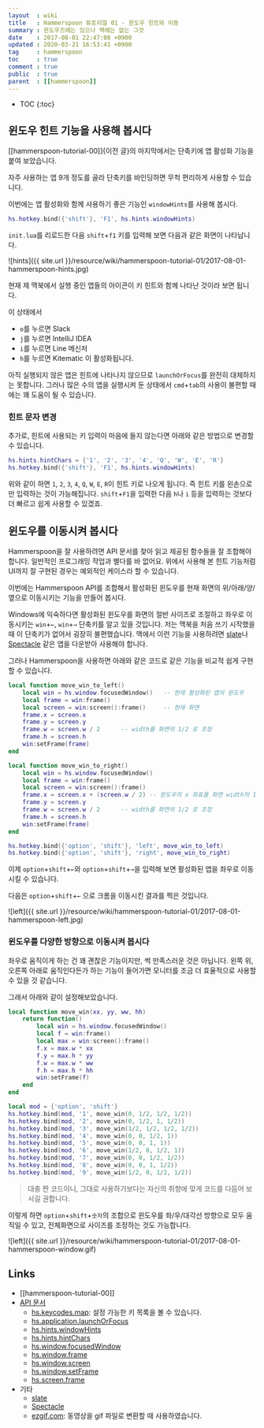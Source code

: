 ```yaml
---
layout  : wiki
title   : Hammerspoon 튜토리얼 01 - 윈도우 힌트와 이동
summary : 윈도우즈에는 있으나 맥에는 없는 그것
date    : 2017-08-01 22:47:08 +0900
updated : 2020-03-21 16:53:41 +0900
tag     : hammerspoon
toc     : true
comment : true
public  : true
parent  : [[hammerspoon]]
---
```

* TOC
{:toc}

## 윈도우 힌트 기능을 사용해 봅시다

[[hammerspoon-tutorial-00]]{이전 글}의 마지막에서는 단축키에 앱 활성화 기능을 붙여 보았습니다.  

자주 사용하는 앱 9개 정도를 골라 단축키를 바인딩하면 무척 편리하게 사용할 수 있습니다.

이번에는 앱 활성화와 함께 사용하기 좋은 기능인 `windowHints`를 사용해 봅시다.

```lua
hs.hotkey.bind({'shift'}, 'F1', hs.hints.windowHints)
```

`init.lua`를 리로드한 다음 `shift`+`f1` 키를 입력해 보면 다음과 같은 화면이 나타납니다.

![hints]({{ site.url }}/resource/wiki/hammerspoon-tutorial-01/2017-08-01-hammerspoon-hints.jpg)

현재 제 맥북에서 실행 중인 앱들의 아이콘이 키 힌트와 함께 나타난 것이라 보면 됩니다.

이 상태에서
* `o`를 누르면 Slack
* `j`를 누르면 IntelliJ IDEA
* `i`를 누르면 Line 메신저
* `h`를 누르면 Kitematic
이 활성화됩니다.

아직 실행되지 않은 앱은 힌트에 나타나지 않으므로 `launchOrFocus`를 완전히 대체하지는 못합니다. 그러나 많은 수의 앱을 실행시켜 둔 상태에서 `cmd`+`tab`의 사용이 불편할 때에는 꽤 도움이 될 수 있습니다.

### 힌트 문자 변경

추가로, 힌트에 사용되는 키 입력이 마음에 들지 않는다면 아래와 같은 방법으로 변경할 수 있습니다.

```lua
hs.hints.hintChars = {'1', '2', '3', '4', 'Q', 'W', 'E', 'R'}
hs.hotkey.bind({'shift'}, 'F1', hs.hints.windowHints)
```

위와 같이 하면 `1`, `2`, `3`, `4`, `Q`, `W`, `E`, `R`이 힌트 키로 나오게 됩니다. 즉 힌트 키를 왼손으로만 입력하는 것이 가능해집니다. `shift`+`F1`을 입력한 다음 `h`나 `i` 등을 입력하는 것보다 더 빠르고 쉽게 사용할 수 있겠죠.

## 윈도우를 이동시켜 봅시다

Hammerspoon을 잘 사용하려면 API 문서를 찾아 읽고 제공된 함수들을 잘 조합해야 합니다. 일반적인 프로그래밍 작업과 별다를 바 없어요. 위에서 사용해 본 힌트 기능처럼 UI까지 잘 구현된 경우는 예외적인 케이스라 할 수 있습니다.

이번에는 Hammerspoon API를 조합해서 활성화된 윈도우를 현재 화면의 위/아래/양/옆으로 이동시키는 기능을 만들어 봅시다.

Windows에 익숙하다면 활성화된 윈도우를 화면의 절반 사이즈로 조절하고 좌우로 이동시키는 `win`+`←`, `win`+`→` 단축키를 알고 있을 것입니다. 저는 맥북을 처음 쓰기 시작했을 때 이 단축키가 없어서 굉장히 불편했습니다. 맥에서 이런 기능을 사용하려면 [slate](https://github.com/jigish/slate)나 [Spectacle](https://www.spectacleapp.com/) 같은 앱을 다운받아 사용해야 합니다.

그러나 Hammerspoon을 사용하면 아래와 같은 코드로 같은 기능을 비교적 쉽게 구현할 수 있습니다.

```lua
local function move_win_to_left()
    local win = hs.window.focusedWindow()   -- 현재 활성화된 앱의 윈도우
    local frame = win:frame()
    local screen = win:screen():frame()     -- 현재 화면
    frame.x = screen.x
    frame.y = screen.y
    frame.w = screen.w / 2      -- width를 화면의 1/2 로 조정
    frame.h = screen.h
    win:setFrame(frame)
end

local function move_win_to_right()
    local win = hs.window.focusedWindow()
    local frame = win:frame()
    local screen = win:screen():frame()
    frame.x = screen.x + (screen.w / 2) -- 윈도우의 x 좌표를 화면 width의 1/2 로 조정
    frame.y = screen.y
    frame.w = screen.w / 2      -- width를 화면의 1/2 로 조정
    frame.h = screen.h
    win:setFrame(frame)
end

hs.hotkey.bind({'option', 'shift'}, 'left', move_win_to_left)
hs.hotkey.bind({'option', 'shift'}, 'right', move_win_to_right)
```

이제 `option`+`shift`+`←`와 `option`+`shift`+`→`을 입력해 보면 활성화된 앱을 좌우로 이동시킬 수 있습니다.

다음은 `option`+`shift`+`←` 으로 크롬을 이동시킨 결과를 찍은 것입니다.

![left]({{ site.url }}/resource/wiki/hammerspoon-tutorial-01/2017-08-01-hammerspoon-left.jpg)

### 윈도우를 다양한 방향으로 이동시켜 봅시다

좌우로 움직이게 하는 건 꽤 괜찮은 기능이지만, 썩 만족스러운 것은 아닙니다. 왼쪽 위, 오른쪽 아래로 움직인다든가 하는 기능이 들어가면 모니터를 조금 더 효율적으로 사용할 수 있을 것 같습니다.

그래서 아래와 같이 설정해보았습니다.

```lua
local function move_win(xx, yy, ww, hh)
    return function()
        local win = hs.window.focusedWindow()
        local f = win:frame()
        local max = win:screen():frame()
        f.x = max.w * xx
        f.y = max.h * yy
        f.w = max.w * ww
        f.h = max.h * hh
        win:setFrame(f)
    end
end

local mod = {'option', 'shift'}
hs.hotkey.bind(mod, '1', move_win(0, 1/2, 1/2, 1/2))
hs.hotkey.bind(mod, '2', move_win(0, 1/2, 1, 1/2))
hs.hotkey.bind(mod, '3', move_win(1/2, 1/2, 1/2, 1/2))
hs.hotkey.bind(mod, '4', move_win(0, 0, 1/2, 1))
hs.hotkey.bind(mod, '5', move_win(0, 0, 1, 1))
hs.hotkey.bind(mod, '6', move_win(1/2, 0, 1/2, 1))
hs.hotkey.bind(mod, '7', move_win(0, 0, 1/2, 1/2))
hs.hotkey.bind(mod, '8', move_win(0, 0, 1, 1/2))
hs.hotkey.bind(mod, '9', move_win(1/2, 0, 1/2, 1/2))
```

> 대충 짠 코드이니, 그대로 사용하기보다는 자신의 취향에 맞게 코드를 다듬어 보시길 권합니다.

이렇게 하면 `option`+`shift`+`숫자`의 조합으로 윈도우를 좌/우/대각선 방향으로 모두 움직일 수 있고, 전체화면으로 사이즈를 조정하는 것도 가능합니다.

![left]({{ site.url }}/resource/wiki/hammerspoon-tutorial-01/2017-08-01-hammerspoon-window.gif)

## Links

* [[hammerspoon-tutorial-00]]
* [API 문서](http://www.hammerspoon.org/docs/index.html)
    * [hs.keycodes.map](http://www.hammerspoon.org/docs/hs.keycodes.html#map): 설정 가능한 키 목록을 볼 수 있습니다.
    * [hs.application.launchOrFocus](http://www.hammerspoon.org/docs/hs.application.html#launchOrFocus)
    * [hs.hints.windowHints](http://www.hammerspoon.org/docs/hs.hints.html#windowHints)
    * [hs.hints.hintChars](http://www.hammerspoon.org/docs/hs.hints.html#hintChars)
    * [hs.window.focusedWindow](http://www.hammerspoon.org/docs/hs.window.html#focusedWindow)
    * [hs.window.frame](http://www.hammerspoon.org/docs/hs.window.html#frame)
    * [hs.window.screen](http://www.hammerspoon.org/docs/hs.window.html#screen)
    * [hs.window.setFrame](http://www.hammerspoon.org/docs/hs.window.html#setFrame)
    * [hs.screen.frame](http://www.hammerspoon.org/docs/hs.screen.html#frame)
* 기타
    * [slate](https://github.com/jigish/slate)
    * [Spectacle](https://www.spectacleapp.com/)
    * [ezgif.com](https://ezgif.com/): 동영상을 gif 파일로 변환할 때 사용하였습니다.


